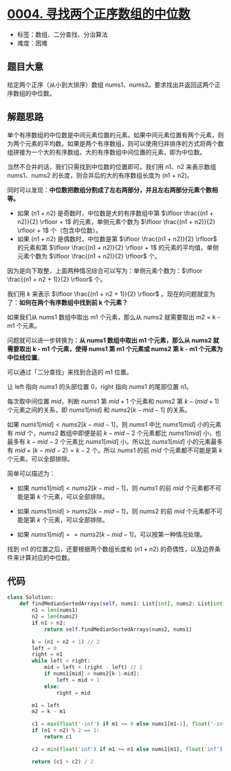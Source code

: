 # [0004. 寻找两个正序数组的中位数](https://leetcode-cn.com/problems/median-of-two-sorted-arrays/)

- 标签：数组、二分查找、分治算法
- 难度：困难

## 题目大意

给定两个正序（从小到大排序）数组 nums1、nums2。要求找出并返回这两个正序数组的中位数。

## 解题思路

单个有序数组的中位数是中间元素位置的元素。如果中间元素位置有两个元素，则为两个元素的平均数。如果是两个有序数组，则可以使用归并排序的方式将两个数组拼接为一个大的有序数组。大的有序数组中间位置的元素，即为中位数。

当然不合并的话，我们只需找到中位数的位置即可。我们用 n1、n2 来表示数组 nums1、nums2 的长度，则合并后的大的有序数组长度为 (n1 + n2)。

同时可以发现：**中位数把数组分割成了左右两部分，并且左右两部分元素个数相等。**

- 如果 $(n1 + n2)$ 是奇数时，中位数是大的有序数组中第 $\lfloor \frac{(n1 + n2)}{2} \rfloor + 1$  的元素，单侧元素个数为 $\lfloor \frac{(n1 + n2)}{2} \rfloor + 1$ 个（包含中位数）。
- 如果 $(n1 + n2)$ 是偶数时，中位数是第 $\lfloor \frac{(n1 + n2)}{2} \rfloor$ 的元素和第 $\lfloor \frac{(n1 + n2)}{2} \rfloor + 1$ 的元素的平均值，单侧元素个数为 $\lfloor \frac{(n1 + n2)}{2} \rfloor$ 个。

因为是向下取整，上面两种情况综合可以写为：单侧元素个数为：$\lfloor \frac{(n1 + n2 + 1)}{2} \rfloor$ 个。

我们用 $k$ 来表示 $\lfloor \frac{(n1 + n2 + 1)}{2} \rfloor$ 。现在的问题就变为了：**如何在两个有序数组中找到前 k 个元素？**

如果我们从 nums1 数组中取出 m1 个元素，那么从 nums2 就需要取出 m2  = k - m1 个元素。

问题就可以进一步转换为：**从 nums1 数组中取出 m1 个元素，那么从 nums2 就需要取出 k - m1 个元素，使得 nums1 第 m1 个元素或 nums2 第 k - m1 个元素为中位线位置**。

可以通过「二分查找」来找到合适的 m1 位置。

让 left 指向 $nums1$ 的头部位置 0，right 指向 $nums1$ 的尾部位置 n1。

每次取中间位置 $mid$，判断 $nums1$ 第 $mid+1$ 个元素和 $nums2$ 第 $k - (mid+1)$个元素之间的关系，即 $nums1[mid]$ 和 $nums2[k- mid - 1]$ 的关系。

如果 $nums1[mid] < nums2[k- mid - 1]$，则 $nums1$ 中比 $nums1[mid]$ 小的元素有 $mid$ 个，$nums2$ 数组中即便是前 $k- mid - 2$ 个元素都比 $nums1[mid]$ 小，也最多有 $k- mid - 2$  个元素比 $nums1[mid]$ 小。所以比 $nums1[mid]$ 小的元素最多有 $mid + (k - mid - 2) = k - 2$ 个。所以 $nums1$ 的前 $mid$ 个元素都不可能是第 $k$ 个元素。可以全部排除。

简单可以描述为：

- 如果 $nums1[mid] < nums2[k- mid - 1]$，则 $nums1$ 的前 $mid$ 个元素都不可能是第 $k$ 个元素，可以全部排除。

- 如果 $nums1[mid] > nums2[k- mid - 1]$，则 $nums2$ 的前 $mid$ 个元素都不可能是第 $k$ 个元素，可以全部排除。
- 如果 $nums1[mid] == nums2[k- mid - 1]$，可以按第一种情况处理。

找到 m1 的位置之后，还要根据两个数组长度和 $(n1 + n2)$ 的奇偶性，以及边界条件来计算对应的中位数。

## 代码

```Python
class Solution:
    def findMedianSortedArrays(self, nums1: List[int], nums2: List[int]) -> float:
        n1 = len(nums1)
        n2 = len(nums2)
        if n1 > n2:
            return self.findMedianSortedArrays(nums2, nums1)

        k = (n1 + n2 + 1) // 2
        left = 0
        right = n1
        while left < right:
            mid = left + (right - left) // 2
            if nums1[mid] < nums2[k-1-mid]:
                left = mid + 1
            else:
                right = mid

        m1 = left
        m2 = k - m1

        c1 = max(float('-inf') if m1 <= 0 else nums1[m1-1], float('-inf') if m2 <= 0 else nums2[m2 - 1])
        if (n1 + n2) % 2 == 1:
            return c1

        c2 = min(float('inf') if m1 >= n1 else nums1[m1], float('inf') if m2 >= n2 else nums2[m2])

        return (c1 + c2) / 2
```

